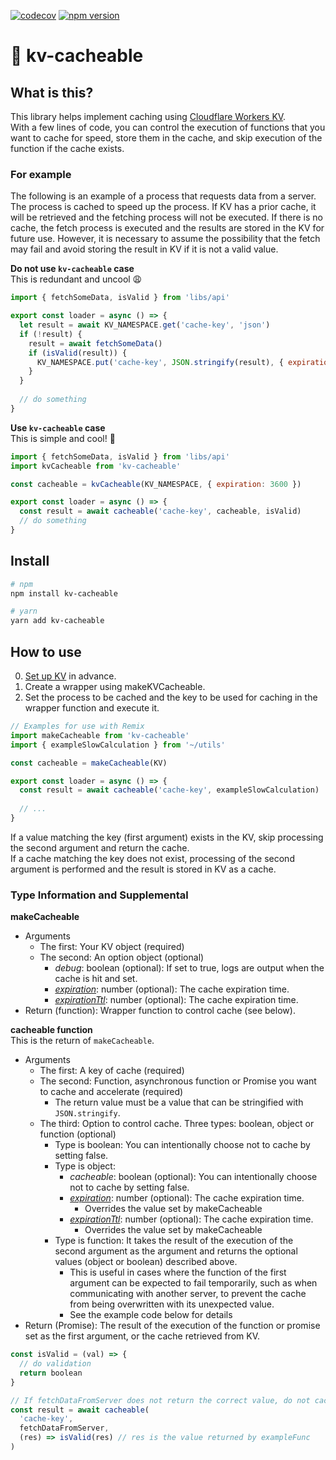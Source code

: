 [![codecov](https://codecov.io/gh/aiji42/kv-cacheable/branch/main/graph/badge.svg?token=CJ6FWDMVCC)](https://codecov.io/gh/aiji42/kv-cacheable)
[![npm version](https://badge.fury.io/js/kv-cacheable.svg)](https://badge.fury.io/js/kv-cacheable)

# :key: kv-cacheable

## What is this?

This library helps implement caching using [Cloudflare Workers KV](https://developers.cloudflare.com/workers/runtime-apis/kv/).  
With a few lines of code, you can control the execution of functions that you want to cache for speed, store them in the cache, and skip execution of the function if the cache exists.

### For example

The following is an example of a process that requests data from a server. The process is cached to speed up the process.
If KV has a prior cache, it will be retrieved and the fetching process will not be executed. If there is no cache, the fetch process is executed and the results are stored in the KV for future use. However, it is necessary to assume the possibility that the fetch may fail and avoid storing the result in KV if it is not a valid value.

**Do not use `kv-cacheable` case**  
This is redundant and uncool :weary:
```js
import { fetchSomeData, isValid } from 'libs/api'

export const loader = async () => {
  let result = await KV_NAMESPACE.get('cache-key', 'json')
  if (!result) {
    result = await fetchSomeData()
    if (isValid(result)) {
      KV_NAMESPACE.put('cache-key', JSON.stringify(result), { expiration: 3600 })
    }
  }
  
  // do something
}
```

**Use `kv-cacheable` case**  
This is simple and cool! :partying_face:
```js
import { fetchSomeData, isValid } from 'libs/api'
import kvCacheable from 'kv-cacheable'

const cacheable = kvCacheable(KV_NAMESPACE, { expiration: 3600 })

export const loader = async () => {
  const result = await cacheable('cache-key', cacheable, isValid)
  // do something
}
```

## Install

```bash
# npm
npm install kv-cacheable

# yarn
yarn add kv-cacheable
```

## How to use

0. [Set up KV](https://developers.cloudflare.com/workers/runtime-apis/kv/#kv-bindings) in advance.
1. Create a wrapper using makeKVCacheable.
2. Set the process to be cached and the key to be used for caching in the wrapper function and execute it.
```js
// Examples for use with Remix
import makeCacheable from 'kv-cacheable'
import { exampleSlowCalculation } from '~/utils'

const cacheable = makeCacheable(KV)

export const loader = async () => {
  const result = await cacheable('cache-key', exampleSlowCalculation)
  
  // ...
}
```

If a value matching the key (first argument) exists in the KV, skip processing the second argument and return the cache.  
If a cache matching the key does not exist, processing of the second argument is performed and the result is stored in KV as a cache.

### Type Information and Supplemental

**makeCacheable**
- Arguments
    - The first: Your KV object (required)
    - The second: An option object (optional)
        - *debug*: boolean (optional): If set to true, logs are output when the cache is hit and set.
        - *[expiration](https://developers.cloudflare.com/workers/runtime-apis/kv/#creating-expiring-keys)*: number (optional): The cache expiration time.
        - *[expirationTtl](https://developers.cloudflare.com/workers/runtime-apis/kv/#creating-expiring-keys)*: number (optional): The cache expiration time.
- Return (function): Wrapper function to control cache (see below).

**cacheable function**  
This is the return of `makeCacheable`.
- Arguments
    - The first: A key of cache (required)
    - The second: Function, asynchronous function or Promise you want to cache and accelerate (required)
        - The return value must be a value that can be stringified with `JSON.stringify`.
    - The third: Option to control cache. Three types: boolean, object or function (optional)
      - Type is boolean: You can intentionally choose not to cache by setting false.
      - Type is object:
        - *cacheable*: boolean (optional): You can intentionally choose not to cache by setting false.
        - *[expiration](https://developers.cloudflare.com/workers/runtime-apis/kv/#creating-expiring-keys)*: number (optional): The cache expiration time.
          - Overrides the value set by makeCacheable
        - *[expirationTtl](https://developers.cloudflare.com/workers/runtime-apis/kv/#creating-expiring-keys)*: number (optional): The cache expiration time.
          - Overrides the value set by makeCacheable
      - Type is function: It takes the result of the execution of the second argument as the argument and returns the optional values (object or boolean) described above.
        - This is useful in cases where the function of the first argument can be expected to fail temporarily, such as when communicating with another server, to prevent the cache from being overwritten with its unexpected value.
        - See the example code below for details
- Return (Promise): The result of the execution of the function or promise set as the first argument, or the cache retrieved from KV.

```js
const isValid = (val) => {
  // do validation
  return boolean
}

// If fetchDataFromServer does not return the correct value, do not cache it.
const result = await cacheable(
  'cache-key',
  fetchDataFromServer,
  (res) => isValid(res) // res is the value returned by exampleFunc
)
```
